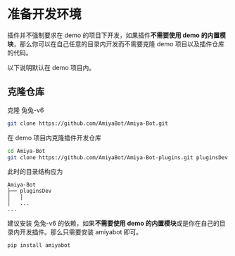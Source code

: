 # 准备开发环境

插件并不强制要求在 demo 的项目下开发，如果插件**不需要使用 demo 的内置模块**，那么你可以在自己任意的目录内开发而不需要克隆
demo 项目以及插件仓库的代码。

以下说明默认在 demo 项目内。

## 克隆仓库

克隆 兔兔-v6

```bash
git clone https://github.com/AmiyaBot/Amiya-Bot.git
```

在 demo 项目内克隆插件开发仓库

```bash
cd Amiya-Bot
git clone https://github.com/AmiyaBot/Amiya-Bot-plugins.git pluginsDev
```

此时的目录结构应为

```
Amiya-Bot
├── pluginsDev
│   │
│   ...
...
```

建议安装 兔兔-v6 的依赖，如果**不需要使用 demo 的内置模块**或是你在自己的目录内开发插件。那么只需要安装 amiyabot 即可。

```bash
pip install amiyabot
```
